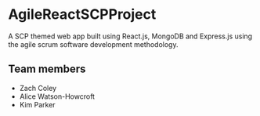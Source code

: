 # AgileReactSCPProject
A SCP themed web app built using React.js, MongoDB and Express.js using the agile scrum software development methodology.

## Team members
- Zach Coley
- Alice Watson-Howcroft
- Kim Parker
